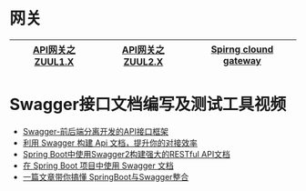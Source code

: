 # 网关

[API网关之ZUUL1.X]()|[API网关之ZUUL2.X]()|[Spirng clound gateway]()|
---|---|---|



# Swagger接口文档编写及测试工具视频

  * [Swagger-前后端分离开发的API接口框架](https://www.bilibili.com/video/av37961314/?spm_id_from=333.788.videocard.1)
  * [利用 Swagger 构建 Api 文档，提升你的对接效率](https://juejin.im/post/5d4000b7f265da03e3695bc9)
  * [Spring Boot中使用Swagger2构建强大的RESTful API文档](http://blog.didispace.com/springbootswagger2/)
  * [在 Spring Boot 项目中使用 Swagger 文档](https://www.ibm.com/developerworks/cn/java/j-using-swagger-in-a-spring-boot-project/index.html)
  * [一篇文章带你搞懂 SpringBoot与Swagger整合](https://blog.csdn.net/itguangit/article/details/78978296)
  
